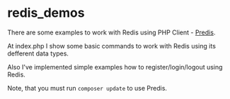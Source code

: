 # redis_demos

There are some examples to work with Redis using PHP Client - <a href="https://github.com/nrk/predis">Predis</a>.

At index.php I show some basic commands to work with Redis using its defferent data types.

Also I've implemented simple examples how to register/login/logout using Redis.

Note, that you must run ```composer update``` to use Predis.
